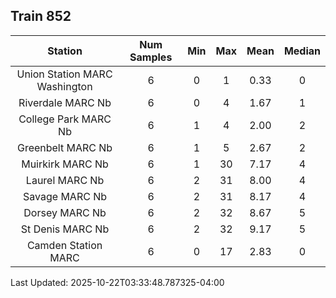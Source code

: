 ## Train 852

| Station | Num Samples | Min | Max | Mean | Median |
| :-----: | :---------: | :-: | :-: | :--: | :----: |
| Union Station MARC Washington | 6 | 0 | 1 | 0.33 | 0 |
| Riverdale MARC Nb | 6 | 0 | 4 | 1.67 | 1 |
| College Park MARC Nb | 6 | 1 | 4 | 2.00 | 2 |
| Greenbelt MARC Nb | 6 | 1 | 5 | 2.67 | 2 |
| Muirkirk MARC Nb | 6 | 1 | 30 | 7.17 | 4 |
| Laurel MARC Nb | 6 | 2 | 31 | 8.00 | 4 |
| Savage MARC Nb | 6 | 2 | 31 | 8.17 | 4 |
| Dorsey MARC Nb | 6 | 2 | 32 | 8.67 | 5 |
| St Denis MARC Nb | 6 | 2 | 32 | 9.17 | 5 |
| Camden Station MARC | 6 | 0 | 17 | 2.83 | 0 |


Last Updated: 2025-10-22T03:33:48.787325-04:00